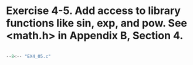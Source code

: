 # Exercise 4-5. Add access to library functions like sin, exp, and pow. See <math.h> in Appendix B, Section 4.

``` c

--8<-- "EX4_05.c"

```
